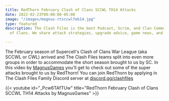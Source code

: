 ```yaml
---
title: RedThorn February Clash of Clans SCCWL TH14 Attacks
date: 2022-02-23T00:00:00-05:00
image: "/images/magnus-rtsccwlfeb14.jpg"
type: featured
description: The Clash Files is the best Podcast, Scrim, and Clan Community in Clash
  of Clans. We share attack strategies, upgrade advice, game news, and base design.

---
```

The February season of Supercell's Clash of Clans War League (aka SCCWL or CWL) arrived and The Clash Files teams split into even more groups in order to accommodate the short season brought to us by SC. In this video by [MagnusGames](https://www.youtube.com/c/MagnusGames) you'll get to check out some of the super attacks brought to us by RedThorn! You can join RedThorn by applying in The Clash Files Family Discord server at [discord.gg/clashfiles](https://discord.gg/clashfiles)

{{< youtube id="_Pcw6TAfTUw" title="RedThorn February Clash of Clans SCCWL TH14 Attacks by MagnusGames" >}}